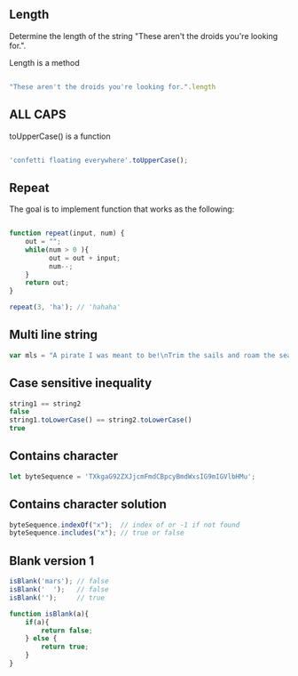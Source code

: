 ## Length
Determine the length of the string "These aren't the droids you're looking for.".

Length is a method 
```javascript

"These aren't the droids you're looking for.".length 

```

## ALL CAPS 

toUpperCase() is a function 

```javascript

'confetti floating everywhere'.toUpperCase();

```

## Repeat 

The goal is to implement function that works as the following: 

```javascript

function repeat(input, num) {
    out = "";
    while(num > 0 ){
          out = out + input; 
          num--; 
    }
    return out;
}

repeat(3, 'ha'); // 'hahaha'

```

## Multi line string 

```javascript
var mls = "A pirate I was meant to be!\nTrim the sails and roam the sea!"
```
## Case sensitive inequality 

```javascript
string1 == string2
false
string1.toLowerCase() == string2.toLowerCase()
true
```

## Contains character 

```javascript
let byteSequence = 'TXkgaG92ZXJjcmFmdCBpcyBmdWxsIG9mIGVlbHMu';

```

## Contains character solution 
```javascript
byteSequence.indexOf("x");  // index of or -1 if not found 
byteSequence.includes("x"); // true or false 
```

## Blank version 1 
```javascript
isBlank('mars'); // false
isBlank('  ');   // false
isBlank('');     // true
``` 

```javascript
function isBlank(a){
    if(a){
        return false; 
    } else {
        return true; 
    }
} 
```
